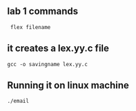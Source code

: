 ## lab 1 commands
``` flex filename```
## it creates a lex.yy.c file
```gcc -o savingname lex.yy.c```
## Running it on linux machine 
```./email```